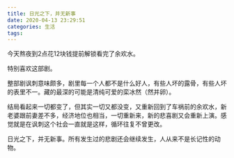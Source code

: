 ```yaml
---
title: 日光之下，并无新事
date: 2020-04-13 23:29:51
categories: 生活
tags:
---
```

今天熬夜到2点花12块钱提前解锁看完了余欢水。

特别喜欢这部剧。

整部剧讽刺意味颇多，剧里每一个人都不是什么好人，有些人坏的露骨，有些人坏的表里不一。藏的最深的可能是清纯可爱的栾冰然（然并卵）。

结局看起来一切都变了，但其实一切又都没变，又重新回到了车祸前的余欢水，新老婆跟前妻差不多，经济地位也相当，一切重新来，新的悲喜剧又会重新上演。感觉就是在讽刺这个社会一直就是这样，循环往复不曾更改。

日光之下，并无新事。所有发生过的悲剧还会继续发生，人从来不是长记性的动物。

